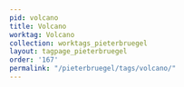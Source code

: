 ```yaml
---
pid: volcano
title: Volcano
worktag: Volcano
collection: worktags_pieterbruegel
layout: tagpage_pieterbruegel
order: '167'
permalink: "/pieterbruegel/tags/volcano/"
---
```

